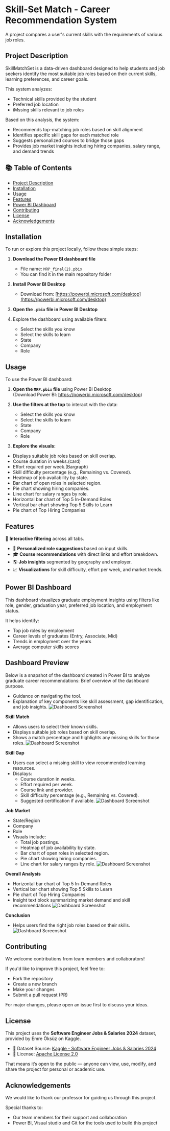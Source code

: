 # Skill-Set Match - Career Recommendation System 
A project compares a user's current skills with the requirements of various job roles.
## Project Description

SkillMatchSet is a data-driven dashboard designed to help students and job seekers identify the most suitable job roles based on their current skills, learning preferences, and career goals.

This system analyzes:
- Technical skills provided by the student
- Preferred job location
- iMssing skills relevant to job roles

Based on this analysis, the system:
- Recommends top-matching job roles based on skill alignment
- Identifies specific skill gaps for each matched role
- Suggests personalized courses to bridge those gaps
- Provides job market insights including hiring companies, salary range, and demand trends
## 📚 Table of Contents

- [Project Description](#project-description)
- [Installation](#installation)
- [Usage](#usage)
- [Features](#features)
- [Power BI Dashboard](#power-bi-dashboard)
- [Contributing](#contributing)
- [License](#license)
- [Acknowledgements](#acknowledgements)
## Installation

To run or explore this project locally, follow these simple steps:

1. **Download the Power BI dashboard file**  
   - File name: `MRP_final(2).pbix`  
   - You can find it in the main repository folder

2. **Install Power BI Desktop**  
   - Download from: [https://powerbi.microsoft.com/desktop](https://powerbi.microsoft.com/desktop)

3. **Open the `.pbix` file in Power BI Desktop**

4. Explore the dashboard using available filters:
   - Select the skills you know
   - Select the skills to learn
   - State
   - Company
   - Role
##  Usage

To use the Power BI dashboard:

1. **Open the `MRP.pbix` file** using Power BI Desktop  
   (Download Power BI: https://powerbi.microsoft.com/desktop)

2. **Use the filters at the top** to interact with the data:
   - Select the skills you know
   - Select the skills to learn
   - State
   - Company
   - Role

3. **Explore the visuals:**
   
- Displays suitable job roles based on skill overlap.
-	Course duration in weeks.(card)
-	Effort required per week.(Bargraph)
-	Skill difficulty percentage (e.g., Remaining vs. Covered).
-	Heatmap of job availability by state.
-	Bar chart of open roles in selected region.
-	Pie chart showing hiring companies.
-	Line chart for salary ranges by role.
-	Horizontal bar chart of Top 5 In-Demand Roles
-	Vertical bar chart showing Top 5 Skills to Learn
-	Pie chart of Top Hiring Companies


## Features

🔄 **Interactive filtering** across all tabs.
- 🎯 **Personalized role suggestions** based on input skills.
- 🎓 **Course recommendations** with direct links and effort breakdown.
- 🌎 **Job insights** segmented by geography and employer.
- 📈 **Visualizations** for skill difficulty, effort per week, and market trends.

## Power BI Dashboard

This dashboard visualizes graduate employment insights using filters like role, gender, graduation year, preferred job location, and employment status.

It helps identify:
- Top job roles by employment
- Career levels of graduates (Entry, Associate, Mid)
- Trends in employment over the years
- Average computer skills scores
## Dashboard Preview
Below is a snapshot of the dashboard created in Power BI to analyze graduate career recommendations:
Brief overview of the dashboard purpose.
- Guidance on navigating the tool.
- Explanation of key components like skill assessment, gap identification, and job insights.
![Dashboard Screenshot](mrp_img1.png)

**Skill Match**
- Allows users to select their known skills.
- Displays suitable job roles based on skill overlap.
- Shows a match percentage and highlights any missing skills for those roles.
![Dashboard Screenshot](mrp_img2.png)

**Skill Gap**
- Users can select a missing skill to view recommended learning resources.
- Displays:
  - Course duration in weeks.
  - Effort required per week.
  - Course link and provider.
  - Skill difficulty percentage (e.g., Remaining vs. Covered).
  - Suggested certification if available.
![Dashboard Screenshot](mrp_img3.png)

**Job Market**

  - State/Region
  - Company
  - Role
- Visuals include:
  - Total job postings.
  - Heatmap of job availability by state.
  - Bar chart of open roles in selected region.
  - Pie chart showing hiring companies.
  - Line chart for salary ranges by role.
![Dashboard Screenshot](mrp_img4.png)

**Overall Analysis**
- Horizontal bar chart of Top 5 In-Demand Roles
- Vertical bar chart showing Top 5 Skills to Learn
- Pie chart of Top Hiring Companies
- Insight text block summarizing market demand and skill recommendations
![Dashboard Screenshot](mrp_img5.png)

**Conclusion**
- Helps users find the right job roles based on their skills.
  ![Dashboard Screenshot](mrp_img6.png)


## Contributing

We welcome contributions from team members and collaborators!

If you'd like to improve this project, feel free to:

- Fork the repository
- Create a new branch
- Make your changes
- Submit a pull request (PR)

For major changes, please open an issue first to discuss your ideas.
## License

This project uses the **Software Engineer Jobs & Salaries 2024** dataset, provided by Emre Öksüz on Kaggle.
- 📁 Dataset Source: [Kaggle - Software Engineer Jobs & Salaries 2024](https://www.kaggle.com/datasets/emreksz/software-engineer-jobs-salaries-2024)
- 📝 License: [Apache License 2.0](https://www.apache.org/licenses/LICENSE-2.0)

That means it’s open to the public — anyone can view, use, modify, and share the project for personal or academic use.

## Acknowledgements

We would like to thank our professor for guiding us through this project.

Special thanks to:
- Our team members for their support and collaboration
- Power BI, Visual studio and Git for the tools used to build this project

